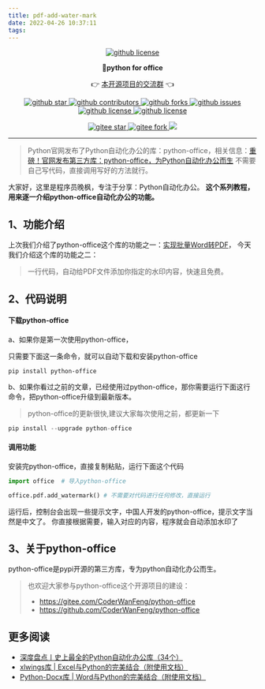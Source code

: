 ```yaml
---
title: pdf-add-water-mark
date: 2022-04-26 10:37:11
tags:
---
```


<p align="center">
    <a target="_blank" href='https://github.com/CoderWanFeng/python-office'>
    <img src="http://python4office.cn/images/github-nav.jpg" alt="github license"/>
    </a>   
</p>
<p align="center">
	<strong>🍬python for office</strong>
</p>
<p align="center">
	👉 <a href="https://mp.weixin.qq.com/s/NN2pX2bQPpczOeGF4ARNtw">本开源项目的交流群</a> 👈
</p>


<p align="center" name="图标-github">
    <a target="_blank" href='https://github.com/CoderWanFeng/python-office'>
    <img src="https://img.shields.io/github/stars/CoderWanFeng/python-office.svg?style=social" alt="github star"/>
    </a>
    <a target="_blank" href='https://github.com/CoderWanFeng/python-office'>
    <img src="https://img.shields.io/github/contributors/CoderWanFeng/python-office" alt="github contributors"/>
    </a>
    <a target="_blank" href='https://github.com/CoderWanFeng/python-office'>
    <img src="https://img.shields.io/github/forks/CoderWanFeng/python-office" alt="github forks"/>
    </a>
    <a target="_blank" href='https://github.com/CoderWanFeng/python-office'>
    <img src="https://img.shields.io/github/issues/CoderWanFeng/python-office" alt="github issues"/>
    </a>	
    <a target="_blank" href='https://github.com/CoderWanFeng/python-office'>
    <img src="https://img.shields.io/github/issues-pr/CoderWanFeng/python-office" alt="github license"/>
    </a>
    <a target="_blank" href='https://github.com/CoderWanFeng/python-office'>
    <img src="https://img.shields.io/github/license/CoderWanFeng/python-office" alt="github license"/>
    </a>   
</p>

<p align="center" name="gitee">
	<a target="_blank" href='https://gitee.com/CoderWanFeng/python-office/'>
		<img src='https://gitee.com/CoderWanFeng/python-office/badge/star.svg?theme=dark' alt='gitee star'/>
	</a>
	<a target="_blank" href='https://github.com/CoderWanFeng/python-office'>
		<img src="https://gitee.com/CoderWanFeng/python-office/badge/fork.svg?theme=dark" alt="gitee fork"/>
	</a>
	<a href="https://mp.weixin.qq.com/s/yaSmFKO3RrBpyanW3nvRAQ">
	<img src="https://img.shields.io/badge/QQ-163434413-orange"/></a>
</p>

-------------------------------------------------------------------------------


>Python官网发布了Python自动化办公的库：python-office，相关信息：[重磅！官网发布第三方库：python-office，为Python自动化办公而生](https://mp.weixin.qq.com/s/v2n0DTVTZUaw7QOnA0Zlow)
>不需要自己写代码，直接调用写好的方法就行。

大家好，这里是程序员晚枫，专注于分享：Python自动化办公。
**这个系列教程，用来逐一介绍python-office自动化办公的功能。**
## 1、功能介绍

上次我们介绍了python-office这个库的功能之一：[实现批量Word转PDF](https://mp.weixin.qq.com/s/6SM_66BjCIzUkkRWrDe5pQ)，
今天我们介绍这个库的功能之二：
> 一行代码，自动给PDF文件添加你指定的水印内容，快速且免费。
## 2、代码说明

#### 下载python-office

a、如果你是第一次使用python-office，

只需要下面这一条命令，就可以自动下载和安装python-office
```
pip install python-office
```
b、如果你看过之前的文章，已经使用过python-office，那你需要运行下面这行命令，把python-office升级到最新版本。
> python-office的更新很快,建议大家每次使用之前，都更新一下
```python
pip install --upgrade python-office
```
#### 调用功能
安装完python-office，直接复制粘贴，运行下面这个代码
```python
import office  # 导入python-office

office.pdf.add_watermark() # 不需要对代码进行任何修改，直接运行

```
运行后，控制台会出现一些提示文字，中国人开发的python-office，提示文字当然是中文了。
你直接根据需要，输入对应的内容，程序就会自动添加水印了


## 3、关于python-office
python-office是pypi开源的第三方库，专为python自动化办公而生。
>也欢迎大家参与python-office这个开源项目的建设：
> - https://gitee.com/CoderWanFeng/python-office
> - https://github.com/CoderWanFeng/python-office

## 更多阅读
- [深度盘点丨史上最全的Python自动化办公库（34个）](https://mp.weixin.qq.com/s/RsBG_cg8GsB2P-9zmhrA1Q)
- [xlwings库 | Excel与Python的完美结合（附使用文档）](https://mp.weixin.qq.com/s/2_qNnsPK6fjEAUu3jf-NFA)
- [Python-Docx库 | Word与Python的完美结合（附使用文档）](https://mp.weixin.qq.com/s/_QzBRGeXsqF65-xlzQfFjQ)
